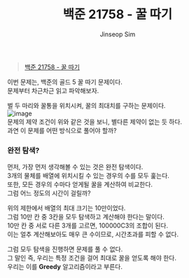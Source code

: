 ﻿---
layout: post
title: "백준 21758 - 꿀 따기"
categories: Baekjoon
tags: [cpp]
author:
  - Jinseop Sim
---
> [백준 21758 - 꿀 따기](https://www.acmicpc.net/problem/21758)

이번 문제는, 백준의 골드 5 꿀 따기 문제이다.  
문제부터 차근차근 읽고 파악해보자.  

벌 두 마리와 꿀통을 위치시켜, 꿀의 최대치를 구하는 문제이다.  
![image](https://github.com/Jinseop-Sim/Jinseop-Sim.github.io/assets/71700079/e1b4d9c1-ee33-4c18-b315-b1ed3bceacb6)  
문제의 제약 조건이 위와 같은 것을 보니, 별다른 제약이 없는 듯 하다.  
과연 이 문제를 어떤 방식으로 풀어야 할까?  

### 완전 탐색?
먼저, 가장 먼저 생각해볼 수 있는 것은 완전 탐색이다.  
3개의 물체를 배열에 위치시킬 수 있는 경우의 수를 모두 훑는다.  
또한, 모든 경우의 수마다 얻게될 꿀을 계산하여 비교한다.  
그럼 어느 정도의 시간이 걸릴까?  

위의 제한에서 배열의 최대 크기는 10만이었다.  
그럼 10만 칸 중 3칸을 모두 탐색하고 계산해야 한다는 말이다.  
10만 칸 중 서로 다른 3개를 고르면, 100000C3의 조합이 된다.  
이는 얼추 계산해보아도 매우 큰 수이므로, 시간초과를 피할 수 없다.  

그럼 모두 탐색을 진행하면 문제를 풀 수 없다.  
그 말인 즉, 우리는 특정 조건을 걸어 최대로 꿀을 얻도록 해야 한다.  
우리는 이를 __Greedy__ 알고리즘이라고 부른다.  
